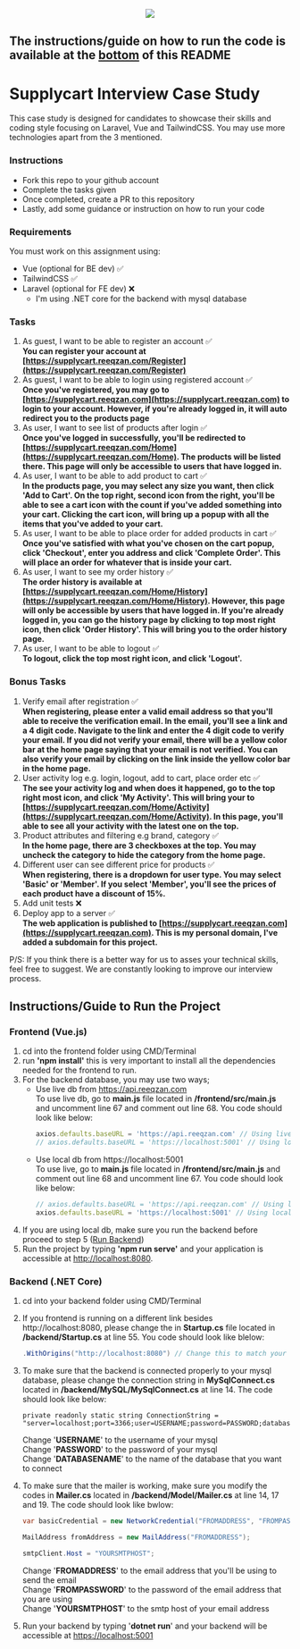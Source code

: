 <p align="center">
    <img align="center" src="https://supplycart.my/wp-content/uploads/2019/09/sc_logo_tm.png">
</p>

## The instructions/guide on how to run the code is available at the [bottom](#instructionsguide-to-run-the-project) of this README

# Supplycart Interview Case Study

This case study is designed for candidates to showcase their skills and coding style focusing on Laravel, Vue and TailwindCSS. You may use more technologies apart from the 3 mentioned. 

### Instructions

- Fork this repo to your github account
- Complete the tasks given
- Once completed, create a PR to this repository
- Lastly, add some guidance or instruction on how to run your code

### Requirements

You must work on this assignment using:
 - Vue (optional for BE dev) ✅
 - TailwindCSS ✅
 - Laravel (optional for FE dev) ❌
   - I'm using .NET core for the backend with mysql database

### Tasks

1. As guest, I want to be able to register an account ✅  
**You can register your account at [https://supplycart.reeqzan.com/Register](https://supplycart.reeqzan.com/Register)**
2. As guest, I want to be able to login using registered account ✅  
**Once you've registered, you may go to [https://supplycart.reeqzan.com](https://supplycart.reeqzan.com) to login to your account. However, if you're already logged in, it will auto redirect you to the products page**
3. As user, I want to see list of products after login ✅  
**Once you've logged in successfully, you'll be redirected to [https://supplycart.reeqzan.com/Home](https://supplycart.reeqzan.com/Home). The products will be listed there. This page will only be accessible to users that have logged in.**
4. As user, I want to be able to add product to cart ✅  
**In the products page, you may select any size you want, then click 'Add to Cart'. On the top right, second icon from the right, you'll be able to see a cart icon with the count if you've added something into your cart. Clicking the cart icon, will bring up a popup with all the items that you've added to your cart.**
5. As user, I want to be able to place order for added products in cart ✅  
**Once you've satisfied with what you've chosen on the cart popup, click 'Checkout', enter you address and click 'Complete Order'. This will place an order for whatever that is inside your cart.**
6. As user, I want to see my order history ✅  
**The order history is available at [https://supplycart.reeqzan.com/Home/History](https://supplycart.reeqzan.com/Home/History). However, this page will only be accessible by users that have logged in. If you're already logged in, you can go the history page by clicking to top most right icon, then click 'Order History'. This will bring you to the order history page.**
7. As user, I want to be able to logout ✅  
**To logout, click the top most right icon, and click 'Logout'.**

### Bonus Tasks

1. Verify email after registration ✅  
**When registering, please enter a valid email address so that you'll able to receive the verification email. In the email, you'll see a link and a 4 digit code. Navigate to the link and enter the 4 digit code to verify your email. If you did not verify your email, there will be a yellow color bar at the home page saying that your email is not verified. You can also verify your email by clicking on the link inside the yellow color bar in the home page.**
2. User activity log e.g. login, logout, add to cart, place order etc ✅  
**The see your activity log and when does it happened, go to the top right most icon, and click 'My Activity'. This will bring your to [https://supplycart.reeqzan.com/Home/Activity](https://supplycart.reeqzan.com/Home/Activity). In this page, you'll able to see all your activity with the latest one on the top.**
3. Product attributes and filtering e.g brand, category ✅  
**In the home page, there are 3 checkboxes at the top. You may uncheck the category to hide the category from the home page.**
4. Different user can see different price for products ✅  
**When registering, there is a dropdown for user type. You may select 'Basic' or 'Member'. If you select 'Member', you'll see the prices of each product have a discount of 15%.**
5. Add unit tests ❌
6. Deploy app to a server ✅  
**The web application is published to [https://supplycart.reeqzan.com](https://supplycart.reeqzan.com). This is my personal domain, I've added a subdomain for this project.**


P/S: If you think there is a better way for us to asses your technical skills, feel free to suggest. We are constantly looking to improve our interview process.

## Instructions/Guide to Run the Project
### Frontend (Vue.js)
1. cd into the frontend folder using CMD/Terminal
2. run **'npm install'** this is very important to install all the dependencies needed for the frontend to run.
3. For the backend database, you may use two ways;  
   - Use live db from https://api.reeqzan.com  
      To use live db, go to **main.js** file located in **/frontend/src/main.js** and uncomment line 67 and comment out line 68. You code should look like below:  
        ```javascript
        axios.defaults.baseURL = 'https://api.reeqzan.com' // Using live DB
        // axios.defaults.baseURL = 'https://localhost:5001' // Using local DB
        ```
   - Use local db from https://localhost:5001  
      To use live, go to **main.js** file located in **/frontend/src/main.js** and comment out line 68 and uncomment line 67. You code should look like below:  
        ```javascript
        // axios.defaults.baseURL = 'https://api.reeqzan.com' // Using live DB
        axios.defaults.baseURL = 'https://localhost:5001' // Using local DB
        ```
4. If you are using local db, make sure you run the backend before proceed to step 5 ([Run Backend](#backend-net-core))
5. Run the project by typing **'npm run serve'** and your application is accessible at [http://localhost:8080](http://localhost:8080).

### Backend (.NET Core)
1. cd into your backend folder using CMD/Terminal
2. If you frontend is running on a different link besides http://localhost:8080, please change the in **Startup.cs** file located in **/backend/Startup.cs** at line 55. You code should look like blelow:
    ```csharp
    .WithOrigins("http://localhost:8080") // Change this to match your frontend link
    ```
3. To make sure that the backend is connected properly to your mysql database, please change the connection string in **MySqlConnect.cs** located in **/backend/MySQL/MySqlConnect.cs** at line 14. The code should look like below:  

    ```
    private readonly static string ConnectionString = "server=localhost;port=3366;user=USERNAME;password=PASSWORD;database=DATABASENAME";
    ```
   Change '**USERNAME**' to the username of your mysql  
   Change '**PASSWORD**' to the password of your mysql  
   Change '**DATABASENAME**' to the name of the database that you want to connect
4. To make sure that the mailer is working, make sure you modify the codes in **Mailer.cs** located in **/backend/Model/Mailer.cs** at line 14, 17 and 19. The code should look like bwlow:
    ```csharp
    var basicCredential = new NetworkCredential("FROMADDRESS", "FROMPASSWORD");
    ```
    ```csharp
    MailAddress fromAddress = new MailAddress("FROMADDRESS");
    ```
    ```csharp
    smtpClient.Host = "YOURSMTPHOST";
    ```
    Change '**FROMADDRESS**' to the email address that you'll be using to send the email  
    Change '**FROMPASSWORD**' to the password of the email address that you are using  
    Change '**YOURSMTPHOST**' to the smtp host of your email address  
5. Run your backend by typing '**dotnet run**' and your backend will be accessible at [https://localhost:5001](https://localhost:5001)
